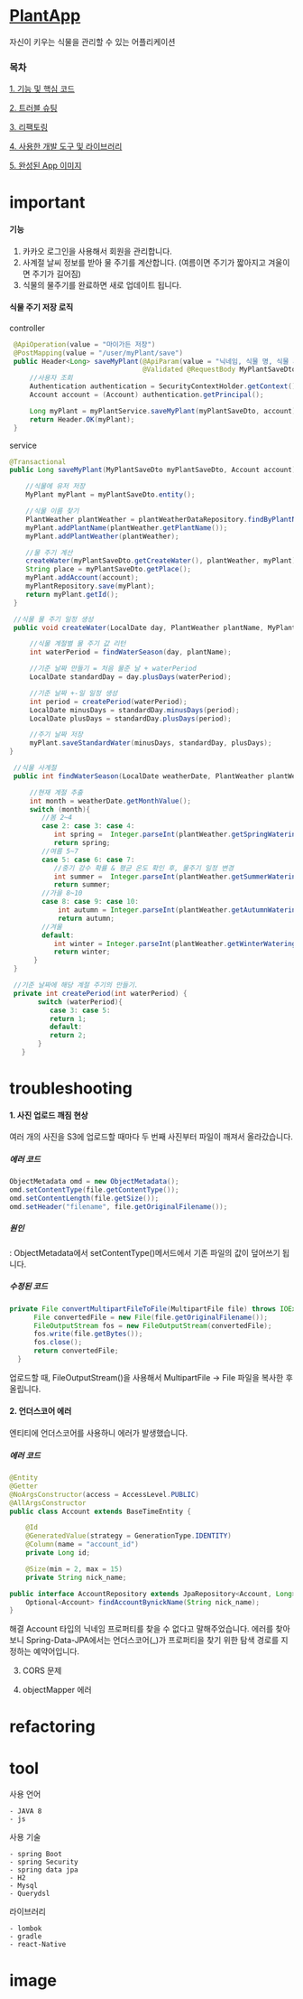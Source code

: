  # [PlantApp](https://www.notion.so/cea50616f805494b9018a1494b43b282)
자신이 키우는 식물을 관리할 수 있는 어플리케이션 

### 목차 
[1. 기능 및 핵심 코드](#important)


[2. 트러블 슈팅](#troubleshooting) 


[3. 리팩토링](#refactoring)


[4. 사용한 개발 도구 및 라이브러리](#tool)


[5. 완성된 App 이미지](#image)


# important
#### 기능
1. 카카오 로그인을 사용해서 회원을 관리합니다.
2. 사계절 날씨 정보를 받아 물 주기를 계산합니다. (여름이면 주기가 짧아지고 겨울이면 주기가 길어짐)
3. 식물의 물주기를 완료하면 새로 업데이트 됩니다.  


#### 식물 주기 저장 로직  

   controller
   ``` JAVA
    @ApiOperation(value = "마이가든 저장")
    @PostMapping(value = "/user/myPlant/save")
    public Header<Long> saveMyPlant(@ApiParam(value = "닉네임, 식물 명, 식물 사진 url, 식물 영 명, 입양 날짜, 물 날짜, 비료 날짜, 키우는 장소", required = true)
                                    @Validated @RequestBody MyPlantSaveDto myPlantSaveDto) throws IOException {
        //사용자 조회
        Authentication authentication = SecurityContextHolder.getContext().getAuthentication();
        Account account = (Account) authentication.getPrincipal();

        Long myPlant = myPlantService.saveMyPlant(myPlantSaveDto, account);
        return Header.OK(myPlant);
    }
   ```


   service
   ```JAVA
   @Transactional
   public Long saveMyPlant(MyPlantSaveDto myPlantSaveDto, Account account) throws IOException{

       //식물에 유저 저장
       MyPlant myPlant = myPlantSaveDto.entity();
  
       //식물 이름 찾기
       PlantWeather plantWeather = plantWeatherDataRepository.findByPlantName(myPlantSaveDto.getPlantName()).orElseThrow(NullPointerException::new);
       myPlant.addPlantName(plantWeather.getPlantName());
       myPlant.addPlantWeather(plantWeather);

       //물 주기 계산
       createWater(myPlantSaveDto.getCreateWater(), plantWeather, myPlant);
       String place = myPlantSaveDto.getPlace();
       myPlant.addAccount(account);
       myPlantRepository.save(myPlant);
       return myPlant.getId();
    }

    //식물 물 주기 일정 생성
    public void createWater(LocalDate day, PlantWeather plantName, MyPlant myPlant) {  

        //식물 계절별 물 주기 값 리턴
        int waterPeriod = findWaterSeason(day, plantName);

        //기준 날짜 만들기 = 처음 물준 날 + waterPeriod
        LocalDate standardDay = day.plusDays(waterPeriod); 

        //기준 날짜 +-일 일정 생성
        int period = createPeriod(waterPeriod);
        LocalDate minusDays = standardDay.minusDays(period);
        LocalDate plusDays = standardDay.plusDays(period);

        //주기 날짜 저장
        myPlant.saveStandardWater(minusDays, standardDay, plusDays);
   }

    //식물 사계절
    public int findWaterSeason(LocalDate weatherDate, PlantWeather plantWeather) {
  
        //현재 계절 추출
        int month = weatherDate.getMonthValue();
        switch (month){
           //봄 2~4
           case 2: case 3: case 4:
              int spring =  Integer.parseInt(plantWeather.getSpringWatering());
              return spring;
           //여름 5~7
           case 5: case 6: case 7:
              //중기 강수 확률 & 평균 온도 확인 후, 물주기 일정 변경
              int summer =  Integer.parseInt(plantWeather.getSummerWatering());
              return summer;
           //가을 8~10
           case 8: case 9: case 10:
               int autumn = Integer.parseInt(plantWeather.getAutumnWatering());
               return autumn;
           //겨울
           default:
              int winter = Integer.parseInt(plantWeather.getWinterWatering());
              return winter;
         }  
    }

    //기준 날짜에 해당 계절 주기의 만들기.
    private int createPeriod(int waterPeriod) {
          switch (waterPeriod){
             case 3: case 5:
             return 1;
             default:
             return 2;
          }
      }
  ```


# troubleshooting
#### 1. 사진 업로드 깨짐 현상
   여러 개의 사진을 S3에 업로드할 때마다 두 번째 사진부터 파일이 깨져서 올라갔습니다.

  ##### 에러 코드
  ```java
  ObjectMetadata omd = new ObjectMetadata();
  omd.setContentType(file.getContentType());
  omd.setContentLength(file.getSize());
  omd.setHeader("filename", file.getOriginalFilename());
  ```
  ##### 원인 
  : ObjectMetadata에서 setContentType()메서드에서 기존 파일의 값이 덮어쓰기 됩니다.
  
  ##### 수정된 코드
  ```JAVA
  private File convertMultipartFileToFile(MultipartFile file) throws IOException {
        File convertedFile = new File(file.getOriginalFilename());
        FileOutputStream fos = new FileOutputStream(convertedFile);
        fos.write(file.getBytes());
        fos.close();
        return convertedFile;
    }
  ```
  업로드할 때, FileOutputStream()을 사용해서  MultipartFile  →  File 파일을 복사한 후 올립니다.
  

   
#### 2. 언더스코어 에러
   엔티티에 언더스코어를 사용하니 에러가 발생했습니다.
   
  ##### 에러 코드
  ```java
  @Entity
  @Getter
  @NoArgsConstructor(access = AccessLevel.PUBLIC)
  @AllArgsConstructor
  public class Account extends BaseTimeEntity {

	  @Id
	  @GeneratedValue(strategy = GenerationType.IDENTITY)
	  @Column(name = "account_id")
	  private Long id;

	  @Size(min = 2, max = 15)
	  private String nick_name;
  ```

  ```java
  public interface AccountRepository extends JpaRepository<Account, Long> {
      Optional<Account> findAccountBynickName(String nick_name);
  }
  ```

   해결 
   Account 타입의 닉네임 프로퍼티를 찾을 수 없다고 말해주었습니다. 에러를 찾아보니 Spring-Data-JPA에서는 언더스코어(_)가 프로퍼티을 찾기 위한 탐색 경로를 지정하는 예약어입니다.

3. CORS 문제


5. objectMapper 에러 


# refactoring


# tool
사용 언어
```
- JAVA 8
- js
```

사용 기술
```
- spring Boot
- spring Security
- spring data jpa
- H2
- Mysql
- Querydsl
```

라이브러리
```
- lombok
- gradle
- react-Native
```

# image
